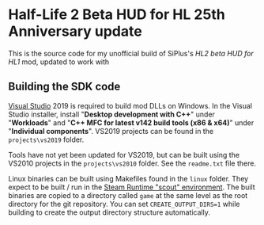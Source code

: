 Half-Life 2 Beta HUD for HL 25th Anniversary update
======================

This is the source code for my unofficial build of SiPlus's *HL2 beta HUD for HL1* mod, updated to work with

Building the SDK code
-------

[Visual Studio](https://visualstudio.microsoft.com/) 2019 is required to build mod DLLs on Windows. In the Visual Studio installer, install "**Desktop development with C++**" under "**Workloads**" and "**C++ MFC for latest v142 build tools (x86 & x64)**" under "**Individual components**". VS2019 projects can be found in the `projects\vs2019` folder.

Tools have not yet been updated for VS2019, but can be built using the VS2010 projects in the `projects\vs2010` folder. See the `readme.txt` file there.

Linux binaries can be built using Makefiles found in the `linux` folder. They expect to be built / run in the [Steam Runtime "scout" environment](https://gitlab.steamos.cloud/steamrt/scout/sdk). The built binaries are copied to a directory called `game` at the same level as the root directory for the git repository. You can set `CREATE_OUTPUT_DIRS=1` while building to create the output directory structure automatically.
